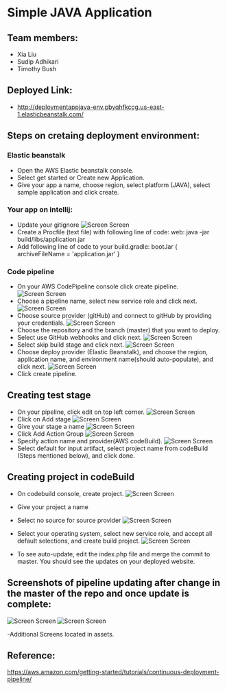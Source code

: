 # Simple JAVA Application

## Team members:
- Xia Liu
- Sudip Adhikari
- Timothy Bush

## Deployed Link:
- http://deploymentappjava-env.pbyqhfkccg.us-east-1.elasticbeanstalk.com/

## Steps on cretaing deployment environment:

### Elastic beanstalk
- Open the AWS Elastic beanstalk console.
- Select get started or Create new Application.
- Give your app a name, choose region, select platform (JAVA), select sample application and click create.

### Your app on intellij:
- Update your gitignore
![Screen Screen](https://raw.githubusercontent.com/sadhikari07/deployment-app-java/master/assets/gitignore.png) 
- Create a Procfile (text file) with following line of code: web: java -jar build/libs/application.jar
- Add following line of code to your build.gradle: bootJar { archiveFileName = 'application.jar' }

### Code pipeline
- On your AWS CodePipeline console click create pipeline.
![Screen Screen](https://raw.githubusercontent.com/sadhikari07/deployment-app-php/master/assets/ScreenOne.png) 
- Choose a pipeline name, select new service role and click next.
![Screen Screen](https://raw.githubusercontent.com/sadhikari07/deployment-app-php/master/assets/ScreenTwo.png)
- Choose source provider (gitHub) and connect to gitHub by providing your credentials.
![Screen Screen](https://raw.githubusercontent.com/sadhikari07/deployment-app-php/master/assets/ScreenThree.png)
- Choose the repository and the branch (master) that you want to deploy.
- Select use GitHub webhooks and click next.
![Screen Screen](https://raw.githubusercontent.com/sadhikari07/deployment-app-php/master/assets/ScreenFour.png)
- Select skip build stage and click next.
![Screen Screen](https://raw.githubusercontent.com/sadhikari07/deployment-app-php/master/assets/ScreenFive.png)
- Choose deploy provider (Elastic Beanstalk), and choose the region, application name, and environment name(should auto-populate), and click next.
![Screen Screen](https://raw.githubusercontent.com/sadhikari07/deployment-app-php/master/assets/ScreenSix.png)
- Click create pipeline.

## Creating test stage
- On your pipeline, click edit on top left corner.
![Screen Screen](https://raw.githubusercontent.com/sadhikari07/deployment-app-php/master/assets/ScreenSix.png)
- Click on Add stage
![Screen Screen](https://raw.githubusercontent.com/sadhikari07/deployment-app-php/master/assets/ScreenSix.png)
- Give your stage a name
![Screen Screen](https://raw.githubusercontent.com/sadhikari07/deployment-app-php/master/assets/ScreenSix.png)
- Click Add Action Group
![Screen Screen](https://raw.githubusercontent.com/sadhikari07/deployment-app-php/master/assets/ScreenSix.png)
- Specify action name and provider(AWS codeBuild).
![Screen Screen](https://raw.githubusercontent.com/sadhikari07/deployment-app-php/master/assets/ScreenSix.png)
- Select default for input artifact, select project name from codeBuild (Steps mentioned below), and click done.

## Creating project in codeBuild
- On codebuild console, create project.
![Screen Screen](https://raw.githubusercontent.com/sadhikari07/deployment-app-php/master/assets/ScreenSix.png)
- Give your project a name
- Select no source for source provider
![Screen Screen](https://raw.githubusercontent.com/sadhikari07/deployment-app-php/master/assets/ScreenSix.png)
- Select your operating system, select new service role, and accept all default selections, and create build project.
![Screen Screen](https://raw.githubusercontent.com/sadhikari07/deployment-app-php/master/assets/ScreenSix.png)



- To see auto-update, edit the index.php file and merge the commit to master. You should see the updates on your deployed website.

## Screenshots of pipeline updating after change in the master of the repo and once update is complete: 

![Screen Screen](https://raw.githubusercontent.com/sadhikari07/deployment-app-php/master/assets/screen15.png)
![Screen Screen](https://raw.githubusercontent.com/sadhikari07/deployment-app-php/master/assets/screen16.png)


-Additional Screens located in assets. 
  
  
 ## Reference: 
 https://aws.amazon.com/getting-started/tutorials/continuous-deployment-pipeline/
